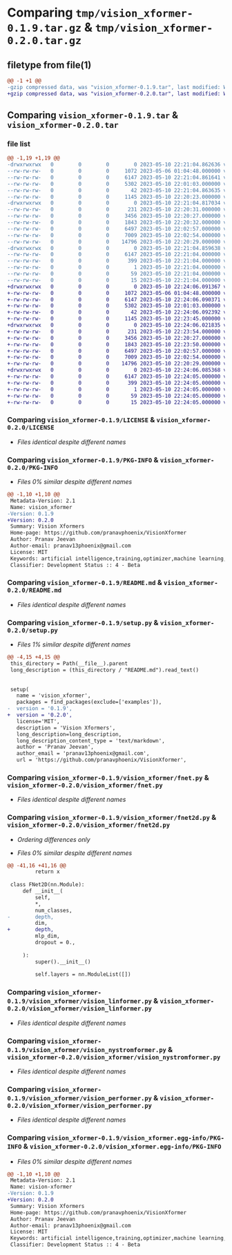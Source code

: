# Comparing `tmp/vision_xformer-0.1.9.tar.gz` & `tmp/vision_xformer-0.2.0.tar.gz`

## filetype from file(1)

```diff
@@ -1 +1 @@
-gzip compressed data, was "vision_xformer-0.1.9.tar", last modified: Wed May 10 22:21:04 2023, max compression
+gzip compressed data, was "vision_xformer-0.2.0.tar", last modified: Wed May 10 22:24:06 2023, max compression
```

## Comparing `vision_xformer-0.1.9.tar` & `vision_xformer-0.2.0.tar`

### file list

```diff
@@ -1,19 +1,19 @@
-drwxrwxrwx   0        0        0        0 2023-05-10 22:21:04.862636 vision_xformer-0.1.9/
--rw-rw-rw-   0        0        0     1072 2023-05-06 01:04:48.000000 vision_xformer-0.1.9/LICENSE
--rw-rw-rw-   0        0        0     6147 2023-05-10 22:21:04.861641 vision_xformer-0.1.9/PKG-INFO
--rw-rw-rw-   0        0        0     5302 2023-05-10 22:01:03.000000 vision_xformer-0.1.9/README.md
--rw-rw-rw-   0        0        0       42 2023-05-10 22:21:04.863635 vision_xformer-0.1.9/setup.cfg
--rw-rw-rw-   0        0        0     1145 2023-05-10 22:20:23.000000 vision_xformer-0.1.9/setup.py
-drwxrwxrwx   0        0        0        0 2023-05-10 22:21:04.817034 vision_xformer-0.1.9/vision_xformer/
--rw-rw-rw-   0        0        0      231 2023-05-10 22:20:31.000000 vision_xformer-0.1.9/vision_xformer/__init__.py
--rw-rw-rw-   0        0        0     3456 2023-05-10 22:20:27.000000 vision_xformer-0.1.9/vision_xformer/fnet.py
--rw-rw-rw-   0        0        0     1843 2023-05-10 22:20:32.000000 vision_xformer-0.1.9/vision_xformer/fnet2d.py
--rw-rw-rw-   0        0        0     6497 2023-05-10 22:02:57.000000 vision_xformer-0.1.9/vision_xformer/vision_linformer.py
--rw-rw-rw-   0        0        0     7009 2023-05-10 22:02:54.000000 vision_xformer-0.1.9/vision_xformer/vision_nystromformer.py
--rw-rw-rw-   0        0        0    14796 2023-05-10 22:20:29.000000 vision_xformer-0.1.9/vision_xformer/vision_performer.py
-drwxrwxrwx   0        0        0        0 2023-05-10 22:21:04.859638 vision_xformer-0.1.9/vision_xformer.egg-info/
--rw-rw-rw-   0        0        0     6147 2023-05-10 22:21:04.000000 vision_xformer-0.1.9/vision_xformer.egg-info/PKG-INFO
--rw-rw-rw-   0        0        0      399 2023-05-10 22:21:04.000000 vision_xformer-0.1.9/vision_xformer.egg-info/SOURCES.txt
--rw-rw-rw-   0        0        0        1 2023-05-10 22:21:04.000000 vision_xformer-0.1.9/vision_xformer.egg-info/dependency_links.txt
--rw-rw-rw-   0        0        0       59 2023-05-10 22:21:04.000000 vision_xformer-0.1.9/vision_xformer.egg-info/requires.txt
--rw-rw-rw-   0        0        0       15 2023-05-10 22:21:04.000000 vision_xformer-0.1.9/vision_xformer.egg-info/top_level.txt
+drwxrwxrwx   0        0        0        0 2023-05-10 22:24:06.091367 vision_xformer-0.2.0/
+-rw-rw-rw-   0        0        0     1072 2023-05-06 01:04:48.000000 vision_xformer-0.2.0/LICENSE
+-rw-rw-rw-   0        0        0     6147 2023-05-10 22:24:06.090371 vision_xformer-0.2.0/PKG-INFO
+-rw-rw-rw-   0        0        0     5302 2023-05-10 22:01:03.000000 vision_xformer-0.2.0/README.md
+-rw-rw-rw-   0        0        0       42 2023-05-10 22:24:06.092392 vision_xformer-0.2.0/setup.cfg
+-rw-rw-rw-   0        0        0     1145 2023-05-10 22:23:45.000000 vision_xformer-0.2.0/setup.py
+drwxrwxrwx   0        0        0        0 2023-05-10 22:24:06.021835 vision_xformer-0.2.0/vision_xformer/
+-rw-rw-rw-   0        0        0      231 2023-05-10 22:23:54.000000 vision_xformer-0.2.0/vision_xformer/__init__.py
+-rw-rw-rw-   0        0        0     3456 2023-05-10 22:20:27.000000 vision_xformer-0.2.0/vision_xformer/fnet.py
+-rw-rw-rw-   0        0        0     1843 2023-05-10 22:23:50.000000 vision_xformer-0.2.0/vision_xformer/fnet2d.py
+-rw-rw-rw-   0        0        0     6497 2023-05-10 22:02:57.000000 vision_xformer-0.2.0/vision_xformer/vision_linformer.py
+-rw-rw-rw-   0        0        0     7009 2023-05-10 22:02:54.000000 vision_xformer-0.2.0/vision_xformer/vision_nystromformer.py
+-rw-rw-rw-   0        0        0    14796 2023-05-10 22:20:29.000000 vision_xformer-0.2.0/vision_xformer/vision_performer.py
+drwxrwxrwx   0        0        0        0 2023-05-10 22:24:06.085368 vision_xformer-0.2.0/vision_xformer.egg-info/
+-rw-rw-rw-   0        0        0     6147 2023-05-10 22:24:05.000000 vision_xformer-0.2.0/vision_xformer.egg-info/PKG-INFO
+-rw-rw-rw-   0        0        0      399 2023-05-10 22:24:05.000000 vision_xformer-0.2.0/vision_xformer.egg-info/SOURCES.txt
+-rw-rw-rw-   0        0        0        1 2023-05-10 22:24:05.000000 vision_xformer-0.2.0/vision_xformer.egg-info/dependency_links.txt
+-rw-rw-rw-   0        0        0       59 2023-05-10 22:24:05.000000 vision_xformer-0.2.0/vision_xformer.egg-info/requires.txt
+-rw-rw-rw-   0        0        0       15 2023-05-10 22:24:05.000000 vision_xformer-0.2.0/vision_xformer.egg-info/top_level.txt
```

### Comparing `vision_xformer-0.1.9/LICENSE` & `vision_xformer-0.2.0/LICENSE`

 * *Files identical despite different names*

### Comparing `vision_xformer-0.1.9/PKG-INFO` & `vision_xformer-0.2.0/PKG-INFO`

 * *Files 0% similar despite different names*

```diff
@@ -1,10 +1,10 @@
 Metadata-Version: 2.1
 Name: vision_xformer
-Version: 0.1.9
+Version: 0.2.0
 Summary: Vision Xformers
 Home-page: https://github.com/pranavphoenix/VisionXformer
 Author: Pranav Jeevan
 Author-email: pranav13phoenix@gmail.com
 License: MIT
 Keywords: artificial intelligence,training,optimizer,machine learning,attention,transformers,computer vision
 Classifier: Development Status :: 4 - Beta
```

### Comparing `vision_xformer-0.1.9/README.md` & `vision_xformer-0.2.0/README.md`

 * *Files identical despite different names*

### Comparing `vision_xformer-0.1.9/setup.py` & `vision_xformer-0.2.0/setup.py`

 * *Files 1% similar despite different names*

```diff
@@ -4,15 +4,15 @@
 this_directory = Path(__file__).parent
 long_description = (this_directory / "README.md").read_text()
 
 
 setup(
   name = 'vision_xformer',
   packages = find_packages(exclude=['examples']),
-  version = '0.1.9',
+  version = '0.2.0',
   license='MIT',
   description = 'Vision Xformers',
   long_description=long_description,
   long_description_content_type = 'text/markdown',
   author = 'Pranav Jeevan',
   author_email = 'pranav13phoenix@gmail.com',
   url = 'https://github.com/pranavphoenix/VisionXformer',
```

### Comparing `vision_xformer-0.1.9/vision_xformer/fnet.py` & `vision_xformer-0.2.0/vision_xformer/fnet.py`

 * *Files identical despite different names*

### Comparing `vision_xformer-0.1.9/vision_xformer/fnet2d.py` & `vision_xformer-0.2.0/vision_xformer/fnet2d.py`

 * *Ordering differences only*

 * *Files 0% similar despite different names*

```diff
@@ -41,16 +41,16 @@
         return x
         
 class FNet2D(nn.Module):
     def __init__(
         self,
         *,
         num_classes,
-        depth,
         dim,
+        depth,
         mlp_dim, 
         dropout = 0.,
         
     ):
         super().__init__()
         
         self.layers = nn.ModuleList([])
```

### Comparing `vision_xformer-0.1.9/vision_xformer/vision_linformer.py` & `vision_xformer-0.2.0/vision_xformer/vision_linformer.py`

 * *Files identical despite different names*

### Comparing `vision_xformer-0.1.9/vision_xformer/vision_nystromformer.py` & `vision_xformer-0.2.0/vision_xformer/vision_nystromformer.py`

 * *Files identical despite different names*

### Comparing `vision_xformer-0.1.9/vision_xformer/vision_performer.py` & `vision_xformer-0.2.0/vision_xformer/vision_performer.py`

 * *Files identical despite different names*

### Comparing `vision_xformer-0.1.9/vision_xformer.egg-info/PKG-INFO` & `vision_xformer-0.2.0/vision_xformer.egg-info/PKG-INFO`

 * *Files 0% similar despite different names*

```diff
@@ -1,10 +1,10 @@
 Metadata-Version: 2.1
 Name: vision-xformer
-Version: 0.1.9
+Version: 0.2.0
 Summary: Vision Xformers
 Home-page: https://github.com/pranavphoenix/VisionXformer
 Author: Pranav Jeevan
 Author-email: pranav13phoenix@gmail.com
 License: MIT
 Keywords: artificial intelligence,training,optimizer,machine learning,attention,transformers,computer vision
 Classifier: Development Status :: 4 - Beta
```

